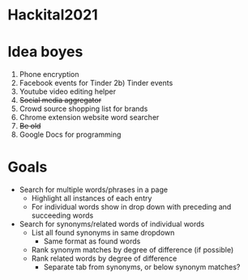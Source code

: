 # Hackital2021

# Idea boyes

1) Phone encryption
2) Facebook events for Tinder
2b) Tinder events
3) Youtube video editing helper
4) ~~Social media aggregator~~
5) Crowd source shopping list for brands
6) Chrome extension website word searcher
7) ~~Be old~~
8) Google Docs for programming



# Goals
+ Search for multiple words/phrases in a page
   * Highlight all instances of each entry
   * For individual words show in drop down with preceding and succeeding words
+ Search for synonyms/related words of individual words
   * List all found synonyms in same dropdown
      * Same format as found words
   * Rank synonym matches by degree of difference (if possible)
   * Rank related words by degree of difference
      * Separate tab from synonyms, or below synonym matches?
